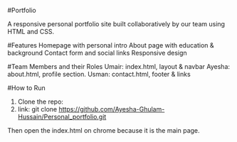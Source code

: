 #Portfolio

A responsive personal portfolio site built collaboratively by our team using HTML and CSS.

#Features
Homepage with personal intro
About page with education & background
Contact form and social links
Responsive design

#Team Members and their Roles
Umair: index.html, layout & navbar
Ayesha: about.html, profile section.
Usman: contact.html, footer & links

#How to Run
1. Clone the repo:
2. link:
 git clone https://github.com/Ayesha-Ghulam-Hussain/Personal_portfolio.git

Then open the index.html on chrome because it is the main page.